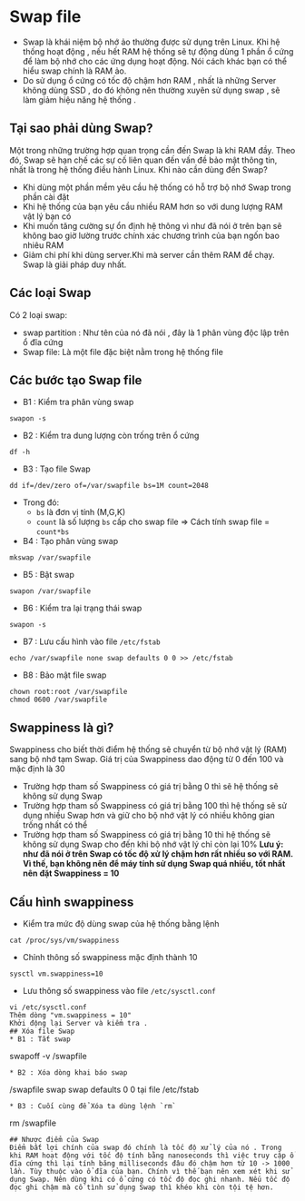 ﻿# Swap file
 * Swap là khái niệm bộ nhớ ảo thường được sử dụng trên Linux. Khi hệ thống hoạt động , nếu hết RAM hệ thống sẽ tự động dùng 1 phần ổ cứng để làm bộ nhớ cho các ứng dụng hoạt động. Nói cách khác bạn có thể hiểu swap chính là RAM ảo.
 * Do sử dụng ổ cứng có tốc độ chậm hơn RAM , nhất là những Server không dùng SSD , do đó không nên thường xuyên sử dụng swap , sẽ làm giảm hiệu năng hệ thống .
## Tại sao phải dùng Swap?
Một trong những trường hợp quan trọng cần đến Swap là khi RAM đầy. Theo đó, Swap sẽ hạn chế các sự cố liên quan đến vấn đề bảo mật thông tin, nhất là trong hệ thống điều hành Linux.
Khi nào cần dùng đến Swap?
 * Khi dùng một phần mềm yêu cầu hệ thống có hỗ trợ bộ nhớ Swap trong phần cài đặt
 * Khi hệ thống của bạn yêu cầu nhiều RAM hơn so với dung lượng RAM vật lý bạn có
 * Khi muốn tăng cường sự ổn định hệ thông vì như đã nói ở trên bạn sẽ không bao giờ lường trước chính xác chương trình của bạn ngốn bao nhiêu RAM
 * Giảm chi phí khi dùng server.Khi mà server cần thêm RAM để chạy. Swap là giải pháp duy nhất.
## Các loại Swap
Có 2 loại swap: 
 * swap partition : Như tên của nó đã nói , đây là 1 phân vùng độc lập trên ổ đĩa cứng
 * Swap file: Là một file đặc biệt nằm trong hệ thống file
## Các bước tạo Swap file
 * B1 : Kiểm tra phân vùng swap 
 ```
 swapon -s
 ```
 * B2 : Kiểm tra dung lượng còn trống trên ổ cứng
 ```
 df -h 
 ```
 * B3 : Tạo file Swap
 ```
 dd if=/dev/zero of=/var/swapfile bs=1M count=2048
 ```
   * Trong đó:
	 * `bs` là đơn vị tính (M,G,K)
	 * `count` là số lượng `bs` cấp cho swap file
	 => Cách tính swap file = `count*bs`
 * B4 : Tạo phân vùng swap
 ```
 mkswap /var/swapfile
 ```
 * B5 : Bật swap
 ```
 swapon /var/swapfile
 ```
 * B6 : Kiểm tra lại trạng thái swap
 ```
 swapon -s
 ```
 * B7 : Lưu cấu hình vào file `/etc/fstab`
 ```
 echo /var/swapfile none swap defaults 0 0 >> /etc/fstab
 ```
 * B8 : Bảo mật file swap
 ```
 chown root:root /var/swapfile
 chmod 0600 /var/swapfile
 ```
## Swappiness là gì?
Swappiness cho biết thời điểm hệ thống sẽ chuyển từ bộ nhớ vật lý (RAM) sang bộ nhớ tạm Swap. Giá trị của Swappiness dao động từ 0 đến 100 và mặc định là 30
 * Trường hợp tham số Swappiness có giá trị bằng 0 thì sẽ hệ thống sẽ không sử dụng Swap
 * Trường hợp tham số Swappiness có giá trị bằng 100 thì hệ thống sẽ sử dụng nhiều Swap hơn và giữ cho bộ nhớ vật lý có nhiều không gian trống nhất có thể
 * Trường hợp tham số Swappiness có giá trị bằng 10 thì hệ thống sẽ không sử dụng Swap cho đến khi bộ nhớ vật lý chỉ còn lại 10%
**Lưu ý: như đã nói ở trên Swap có tốc độ xử lý chậm hơn rất nhiều so với RAM. Vì thế, bạn không nên để máy tính sử dụng Swap quá nhiều, tốt nhất nên đặt Swappiness = 10**
## Cấu hình swappiness
 * Kiểm tra mức độ dùng swap của hệ thống bằng lệnh 
 ```
 cat /proc/sys/vm/swappiness
 ```
 * Chỉnh thông số swappiness mặc định thành 10
 ```
 sysctl vm.swappiness=10
 ```
 * Lưu thông số swappiness vào file `/etc/sysctl.conf`
 ```
 vi /etc/sysctl.conf
 Thêm dòng "vm.swappiness = 10"
 Khởi động lại Server và kiểm tra .
## Xóa file Swap
 * B1 : Tắt swap
 ```
 swapoff -v /swapfile
 ```
 * B2 : Xóa dòng khai báo swap
 ```
 /swapfile swap swap defaults 0 0 tại file /etc/fstab
 ```
 * B3 : Cuối cùng để Xóa ta dùng lệnh `rm`
 ```
 rm /swapfile
 ```
## Nhược điểm của Swap
Điểm bất lợi chính của swap đó chính là tốc độ xử lý của nó . Trong khi RAM hoạt động với tốc độ tính bằng nanoseconds thì việc truy cập ổ đĩa cứng thì lại tính băng milliseconds đâu đó chậm hơn từ 10 -> 1000 lần. Tùy thuộc vào ổ đĩa của bạn. Chính vì thế bạn nên xem xét khi sử dụng Swap. Nên dùng khi có ổ cứng có tốc độ đọc ghi nhanh. Nếu tốc độ đọc ghi chậm mà cố tình sử dụng Swap thì khéo khi còn tội tệ hơn.
